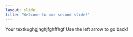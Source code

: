 ```yaml
---
layout: slide
title: "Welcome to our second slide!"
---
```

Your textkughgjhghjfghffhgf
Use the left arrow to go back!
